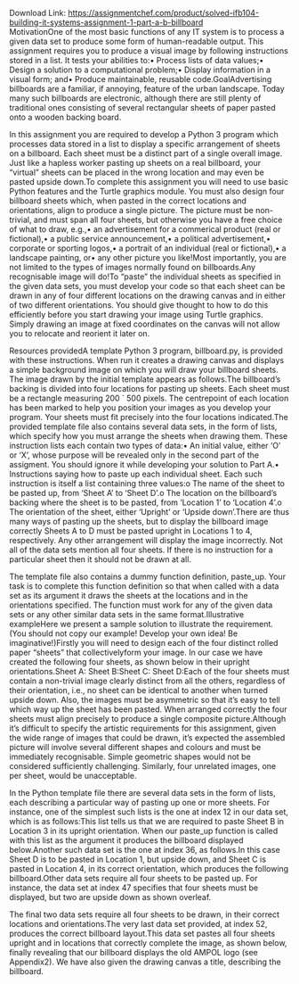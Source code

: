 Download Link: https://assignmentchef.com/product/solved-ifb104-building-it-systems-assignment-1-part-a-b-billboard
<br>
MotivationOne of the most basic functions of any IT system is to process a given data set to produce some form of human-readable output. This assignment requires you to produce a visual image by following instructions stored in a list. It tests your abilities to:• Process lists of data values;• Design a solution to a computational problem;• Display information in a visual form; and• Produce maintainable, reusable code.GoalAdvertising billboards are a familiar, if annoying, feature of the urban landscape. Today many such billboards are electronic, although there are still plenty of traditional ones consisting of several rectangular sheets of paper pasted onto a wooden backing board.

In this assignment you are required to develop a Python 3 program which processes data stored in a list to display a specific arrangement of sheets on a billboard. Each sheet must be a distinct part of a single overall image. Just like a hapless worker pasting up sheets on a real billboard, your “virtual” sheets can be placed in the wrong location and may even be pasted upside down.To complete this assignment you will need to use basic Python features and the Turtle graphics module. You must also design four billboard sheets which, when pasted in the correct locations and orientations, align to produce a single picture. The picture must be non-trivial, and must span all four sheets, but otherwise you have a free choice of what to draw, e.g.,• an advertisement for a commerical product (real or fictional),• a public service announcement,• a political advertisement,• corporate or sporting logos,• a portrait of an individual (real or fictional),• a landscape painting, or• any other picture you like!Most importantly, you are not limited to the types of images normally found on billboards.Any recognisable image will do!To “paste” the individual sheets as specified in the given data sets, you must develop your code  so that each sheet can be drawn in any of four different locations on the drawing canvas and in either of two different orientations. You should give thought to how to do this efficiently before you start drawing your image using Turtle graphics. Simply drawing an image at fixed coordinates on the canvas will not allow you to relocate and reorient it later on.

Resources providedA template Python 3 program, billboard.py, is provided with these instructions. When run it creates a drawing canvas and displays a simple background image on which you will draw your billboard sheets. The image drawn by the initial template appears as follows.The billboard’s backing is divided into four locations for pasting up sheets. Each sheet must be a rectangle measuring 200 ´ 500 pixels. The centrepoint of each location has been marked to help you position your images as you develop your program. Your sheets must fit precisely into the four locations indicated.The provided template file also contains several data sets, in the form of lists, which specify how you must arrange the sheets when drawing them. These instruction lists each contain two types of data:• An initial value, either ‘O’ or ‘X’, whose purpose will be revealed only in the second part of the assigment. You should ignore it while developing your solution to Part A.• Instructions saying how to paste up each individual sheet. Each such instruction is itself a list containing three values:o The name of the sheet to be pasted up, from ‘Sheet A’ to ‘Sheet D’.o The location on the billboard’s backing where the sheet is to be pasted, from ‘Location 1’ to ‘Location 4’.o The orientation of the sheet, either ‘Upright’ or ‘Upside down’.There are thus many ways of pasting up the sheets, but to display the billboard image correctly Sheets A to D must be pasted upright in Locations 1 to 4, respectively. Any other arrangement will display the image incorrectly. Not all of the data sets mention all four sheets. If there is no instruction for a particular sheet then it should not be drawn at all.

The template file also contains a dummy function definition, paste_up. Your task is to complete this function definition so that when called with a data set as its argument it draws the sheets at the locations and in the orientations specified. The function must work for any of the given data sets or any other similar data sets in the same format.Illustrative exampleHere we present a sample solution to illustrate the requirement. (You should not copy our example! Develop your own idea! Be imaginative!)Firstly you will need to design each of the four distinct rolled paper “sheets” that collectivelyform your image. In our case we have created the following four sheets, as shown below in their upright orientations.Sheet A: Sheet B:Sheet C: Sheet D:Each of the four sheets must contain a non-trivial image clearly distinct from all the others, regardless of their orientation, i.e., no sheet can be identical to another when turned upside down. Also, the images must be asymmetric so that it’s easy to tell which way up the sheet has been pasted. When arranged correctly the four sheets must align precisely to produce a single composite picture.Although it’s difficult to specify the artistic requirements for this assignment, given the wide range of images that could be drawn, it’s expected the assembled picture will involve several different shapes and colours and must be immediately recognisable. Simple geometric shapes would not be considered sufficiently challenging. Similarly, four unrelated images, one per sheet, would be unacceptable.

In the Python template file there are several data sets in the form of lists, each describing a particular way of pasting up one or more sheets. For instance, one of the simplest such lists is the one at index 12 in our data set, which is as follows:This list tells us that we are required to paste Sheet B in Location 3 in its upright orientation. When our paste_up function is called with this list as the argument it produces the billboard displayed below.Another such data set is the one at index 36, as follows.In this case Sheet D is to be pasted in Location 1, but upside down, and Sheet C is pasted in Location 4, in its correct orientation, which produces the following billboard.Other data sets require all four sheets to be pasted up. For instance, the data set at index 47 specifies that four sheets must be displayed, but two are upside down as shown overleaf.

The final two data sets require all four sheets to be drawn, in their correct locations and orientations.The very last data set provided, at index 52, produces the correct billboard layout.This data set pastes all four sheets upright and in locations that correctly complete the image, as shown below, finally revealing that our billboard displays the old AMPOL logo (see Appendix2). We have also given the drawing canvas a title, describing the billboard.